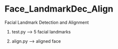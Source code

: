 # Face_LandmarkDec_Align
Facial Landmark Detection and Alignment 

1. test.py --> 5 facial landmarks

2. align.py --> aligned face
